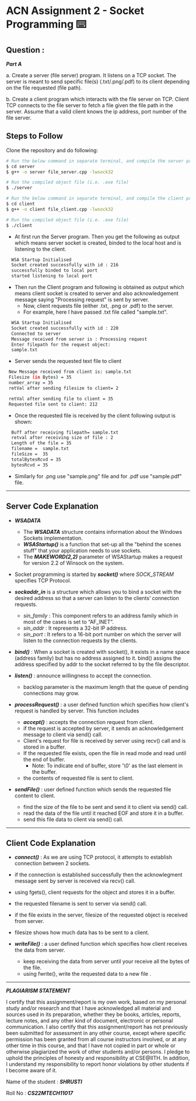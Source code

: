 # ACN Assignment 2 - Socket Programming :keyboard:

## Question : 
***Part A***

a. Create a server (file server) program. It listens on a TCP socket. The
server is meant to send specific file(s) (.txt/.png/.pdf) to its client
depending on the file requested (file path).

b. Create a client program which interacts with the file server on TCP. Client
TCP connects to the file server to fetch a file given the file path in the
server. Assume that a valid client knows the ip address, port number of
the file server.

## Steps to Follow

Clone the repository and do following:

```bash
# Run the below command in separate terminal, and compile the server program (pass -lwsock32 as a parameter for windows compilation)
$ cd server
$ g++ -o server file_server.cpp -lwsock32

# Run the compiled object file (i.e. .exe file)
$ ./server

# Run the below command in separate terminal, and compile the client program (pass -lwsock32 as a parameter for windows compilation)
$ cd client
$ g++ -o client file_client.cpp -lwsock32

# Run the compiled object file (i.e. .exe file)
$ ./client
```
- At first run the Server program. Then you get the following as output which means server socket is created, binded to the local host and is listening to the client. 

```bash
  WSA Startup Initialised
  Socket created successfully with id : 216
  successfully binded to local port        
  started listening to local port
```
- Then run the Client program and following is obtained as output which means client socket is created to server and also acknowledgement message saying "Processing request" is sent by server. 
  - Now, client requests file (either .txt, .png or .pdf) to the server.
  - For example, here I have passed .txt file called "sample.txt".

```bash
  WSA Startup Initialised
  Socket created successfully with id : 220
  Connected to server
  Message received from server is : Processing request
  Enter filepath for the request object:
  sample.txt
 ```
 - Server sends the requested text file to client 
 ```bash
  New Message received from client is: sample.txt
  Filesize (in Bytes) = 35
  number_array = 35
  retVal after sending filesize to client= 2

  retVal after sending file to client = 35
  Requested file sent to client: 212
  ```
  - Once the requested file is received by the client following output is shown:
  ```bash
    Buff after receiving filepath= sample.txt
    retval after receiving size of file : 2
    Length of the file = 35
    filename =  sample.txt
    fileSize =  35
    totalBytesRcvd = 35
    bytesRcvd = 35
   ```
   - Similarly for .png use "sample.png" file and for .pdf use "sample.pdf" file.
-------------------------------------------------

## Server Code Explanation
- ***WSADATA***
  - The ***WSADATA*** structure contains information about the Windows Sockets implementation. 
  - ***WSAStartup()*** is a function that set-up all the "behind the scenes stuff" that your application needs to use sockets. 
  - The ***MAKEWORD(2,2)*** parameter of WSAStartup makes a request for version 2.2 of Winsock on the system.
 
 - Socket programming is started by ***socket()*** where *SOCK_STREAM* specifies TCP Protocol.
 - ***sockaddr_in*** is a structure which allows you to bind a socket with the desired address so that a server can listen to the clients’ connection requests.
    - *sin_family* : This component refers to an address family which in most of the cases is set to “AF_INET”.
    - *sin_addr* : It represents a 32-bit IP address.
    - *sin_port* : It refers to a 16-bit port number on which the server will listen to the connection requests by the clients. 
 
 - ***bind()*** : When a socket is created with socket(), it exists in a name space (address family) but has no address assigned to it. bind() assigns the address specified by addr to the socket referred to by the file descriptor.

- ***listen()*** : announce willingness to accept the connection.
  - backlog parameter is the maximum length that the queue of pending connections may grow.

- ***processRequest()*** : a user defined function which specifies how client's request is handled by server. This function includes
  - ***accept()*** : accepts the connection request from client.
  - if the request is accepted by server, it sends an acknowledgement message to client via send() call.
  - Client's request for file is received by server using recv() call and is stored in a buffer.
  - If the requested file exists, open the file in read mode and read until the end of buffer.
     - Note: To indicate end of buffer, store '\0' as the last element in the buffer.  
  - the contents of requested file is sent to client.
 
 - ***sendFile()*** : user defined function which sends the requested file content to client.
   - find the size of the file to be sent and send it to client via send() call.
   - read the data of the file until it reached EOF and store it in a buffer.
   - send this file data to client via send() call.
  
 -------------------------------------------------
 ## Client Code Explanation
 
 - ***connect()*** : As we are using TCP protocol, it attempts to establish connection between 2 sockets.
 - if the connection is established successfully then the acknowlegment message sent by server is received via recv() call.
 - using fgets(), client requests for the object and stores it in a buffer.
 - the requested filename is sent to server via send() call.
 - if the file exists in the server, filesize of the requested object is received from server.
 - filesize shows how much data has to be sent to a client.

 - ***writeFile()*** : a user defined function which specifies how client receives the data from server.
    -   keep receiving the data from server until your receive all the bytes of the file.
    - using fwrite(), write the requested data to a new file .
 
 ----------------------------------------------------------------------
 ***PLAGIARISM STATEMENT***
 
I certify that this assignment/report is my own work, based on my personal study and/or
research and that I have acknowledged all material and sources used in its preparation, whether
they be books, articles, reports, lecture notes, and any other kind of document, electronic or
personal communication. I also certify that this assignment/report has not previously been
submitted for assessment in any other course, except where specific permission has been
granted from all course instructors involved, or at any other time in this course, and that I have
not copied in part or whole or otherwise plagiarized the work of other students and/or persons. I
pledge to uphold the principles of honesty and responsibility at CSE@IITH. In addition, I
understand my responsibility to report honor violations by other students if I become aware of it.

Name of the student : ***SHRUSTI***

Roll No : ***CS22MTECH11017***
